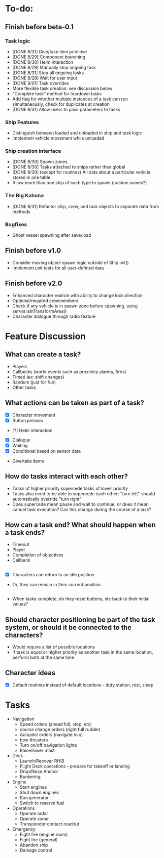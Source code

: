 # To-do:

## Finish before beta-0.1

### Task logic
- [DONE 8/31] Give/take item primitive
- [DONE 8/29] Component branching
- [DONE 8/30] Helm interaction
- [DONE 8/29] Manually stop ongoing task
- [DONE 8/31] Stop all ongoing tasks
- [DONE 8/28] Wait for user input
- [DONE 9/01] Task overrides
- More flexible task creation: see discussion below
- "Complete task" method for teardown tasks
- Add flag for whether multiple instances of a task can run simultaneously, check for duplicates at creation
- [DONE 8/31] Allow users to pass parameters to tasks

### Ship Features

- Distinguish between loaded and unloaded in ship and task logic
- Implement vehicle movement while unloaded

### Ship creation interface

- [DONE 8/30] Spawn zones
- [DONE 8/30] Tasks attached to ships rather than global
- [DONE 8/30] (except for routines) All data about a particular vehicle stored in one table
- Allow more than one ship of each type to spawn (custom names?)


### The Big Kahuna

- [DONE 8/31] Refactor ship, crew, and task objects to separate data from methods

### Bugfixes

- Ghost vessel spawning after save/load

## Finish before v1.0

- Consider moving object spawn logic outside of Ship.init()
- Implement unit tests for all user-defined data

## Finish before v2.0

- Enhanced character realism with ability to change look direction
- Optional/required crewmembers 
- Check if any vehicle is in spawn zone before spawning, using server.isInTransformArea()
- Character dialogue through radio feature

# Feature Discussion

## What can create a task?

- Players  
- Callbacks (world events such as proximity alarms, fires)  
- Timed (ex: shift changes)  
- Random (just for fun)  
- Other tasks

## What actions can be taken as part of a task?

- [x] Character movement 
- [x] Button presses  
- [?] Helm interaction  
- [x] Dialogue  
- [x] Waiting  
- [x] Conditional based on sensor data  
- Give/take items

## How do tasks interact with each other? 

- Tasks of higher priority supercede tasks of lower priority  
- Tasks also need to be able to supercede each other: "turn left" should automatically override "turn right"  
- Does supercede mean pause and wait to continue, or does it mean cancel task execution? Can this change during the course of a task?

## How can a task end? What should happen when a task ends?

- Timeout
- Player
- Completion of objectives
- Callback
 
##

- [x] Characters can return to an idle position  
- Or, they can remain in their current position  

## 
 
- When tasks complete, do they reset buttons, etc back to their initial values? 

## Should character positioning be part of the task system, or should it be connected to the characters?

- Would require a list of possible locations  
- If task is equal or higher priority as another task in the same location, perform both at the same time 

## Character ideas

- [x] Default routines instead of default locations - duty station, rest, sleep

# Tasks
- Navigation
    - Speed orders (ahead full, stop, etc)
    - course change orders (right full rudder)
    - Autopilot orders (navigate to x)
    - bow thrusters
    - Turn on/off navigation lights
    - Raise/lower mast
- Deck
    - Launch/Recover RHIB
    - Flight Deck operations - prepare for takeoff or landing 
    - Drop/Raise Anchor
    - Bunkering
- Engine 
    - Start engines
    - Shut down engines
    - Run generator
    - Switch to reserve fuel
- Operations
    - Operate radar 
    - Operate sonar 
    - Transponder contact readout
- Emergency
    - Fight fire (engine room)
    - Fight fire (general)
    - Abandon ship 
    - Damage control